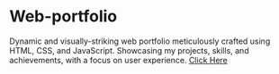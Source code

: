 # Web-portfolio
Dynamic and visually-striking web portfolio meticulously crafted using HTML, CSS, and JavaScript. Showcasing my projects, skills, and achievements, with a focus on user experience.
[Click Here](https://resonant-macaron-12bb4d.netlify.app/)
